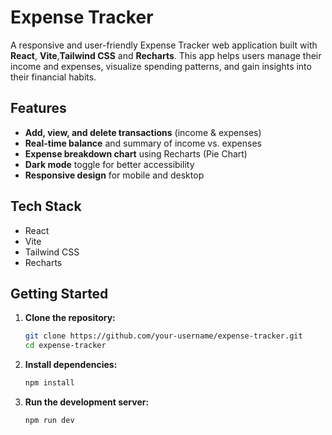 # Expense Tracker

A responsive and user-friendly Expense Tracker web application built with **React**, **Vite**,**Tailwind CSS** and **Recharts**. This app helps users manage their income and expenses, visualize spending patterns, and gain insights into their financial habits.

## Features

<!-- - **Filter transactions** by month and category -->
- **Add, view, and delete transactions** (income & expenses)
- **Real-time balance** and summary of income vs. expenses
- **Expense breakdown chart** using Recharts (Pie Chart)
- **Dark mode** toggle for better accessibility
- **Responsive design** for mobile and desktop

## Tech Stack

- React
- Vite
- Tailwind CSS
- Recharts

## Getting Started

1. **Clone the repository:**
   ```bash
   git clone https://github.com/your-username/expense-tracker.git
   cd expense-tracker
   ```

2. **Install dependencies:**
   ```bash
   npm install
   ```

3. **Run the development server:**
   ```bash
   npm run dev
   ```
